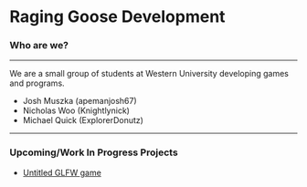 # Raging Goose Development

### Who are we?

------------

We are a small group of students  at Western University developing games and programs.

- Josh Muszka (apemanjosh67)
- Nicholas Woo (Knightlynick)
- Michael Quick (ExplorerDonutz)

---
### Upcoming/Work In Progress Projects
- [Untitled GLFW game](https://github.com/raginggoosedev/GAME_PROJECThttp:// "Untitled GLFW game") 
